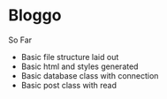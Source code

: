 # Bloggo

So Far

- Basic file structure laid out
- Basic html and styles generated
- Basic database class with connection
- Basic post class with read
